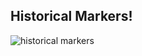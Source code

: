## Historical Markers!

![historical markers](https://github.com/manassehoduor/TidyTuesday/assets/20558188/5bfaec9b-3cd4-4729-ad89-414c3eb5a27d)
